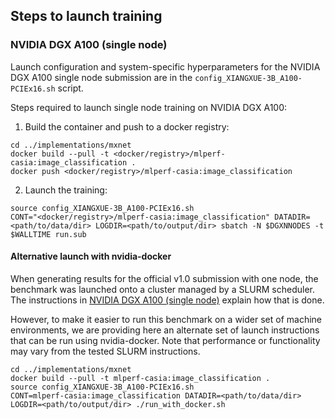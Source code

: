 ## Steps to launch training

### NVIDIA DGX A100 (single node)

Launch configuration and system-specific hyperparameters for the NVIDIA DGX A100
single node submission are in the `config_XIANGXUE-3B_A100-PCIEx16.sh` script.

Steps required to launch single node training on NVIDIA DGX A100:

1. Build the container and push to a docker registry:

```
cd ../implementations/mxnet
docker build --pull -t <docker/registry>/mlperf-casia:image_classification .
docker push <docker/registry>/mlperf-casia:image_classification
```

2. Launch the training:

```
source config_XIANGXUE-3B_A100-PCIEx16.sh
CONT="<docker/registry>/mlperf-casia:image_classification" DATADIR=<path/to/data/dir> LOGDIR=<path/to/output/dir> sbatch -N $DGXNNODES -t $WALLTIME run.sub
```

#### Alternative launch with nvidia-docker

When generating results for the official v1.0 submission with one node, the
benchmark was launched onto a cluster managed by a SLURM scheduler. The
instructions in [NVIDIA DGX A100 (single node)](#nvidia-dgx-a100-single-node) explain
how that is done.

However, to make it easier to run this benchmark on a wider set of machine
environments, we are providing here an alternate set of launch instructions
that can be run using nvidia-docker. Note that performance or functionality may
vary from the tested SLURM instructions.

```
cd ../implementations/mxnet
docker build --pull -t mlperf-casia:image_classification .
source config_XIANGXUE-3B_A100-PCIEx16.sh
CONT=mlperf-casia:image_classification DATADIR=<path/to/data/dir> LOGDIR=<path/to/output/dir> ./run_with_docker.sh
